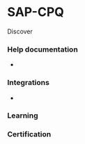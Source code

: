# SAP-CPQ
Discover


### Help documentation
* 

### Integrations
*

### Learning


### Certification

